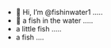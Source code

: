 - 👋 Hi, I’m @fishinwater1 .....
- 👋 a fish in the water .....
- a little fish .....
- a fish ....
<!---
fishinwater1/fishinwater1 is a ✨ special ✨ repository because its `README.md` (this file) appears on your GitHub profile.
You can click the Preview link to take a look at your changes.
--->
